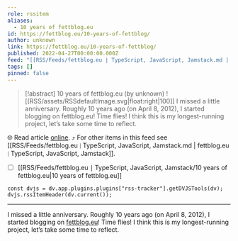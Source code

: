 ```yaml
---
role: rssitem
aliases:
  - 10 years of fettblog.eu
id: https://fettblog.eu/10-years-of-fettblog/
author: unknown
link: https://fettblog.eu/10-years-of-fettblog/
published: 2022-04-27T00:00:00.000Z
feed: "[[RSS/Feeds/fettblog․eu ∣ TypeScript, JavaScript, Jamstack.md | fettblog․eu ∣ TypeScript, JavaScript, Jamstack]]"
tags: []
pinned: false
---
```


> [!abstract] 10 years of fettblog.eu (by unknown)
> ![[RSS/assets/RSSdefaultImage.svg|float:right|100]] I missed a little anniversary. Roughly 10 years ago (on April 8, 2012), I started blogging on fettblog.eu! Time flies! I think this is my longest-running project, let’s take some time to reflect.

🌐 Read article [online](https://fettblog.eu/10-years-of-fettblog/). ⤴ For other items in this feed see [[RSS/Feeds/fettblog․eu ∣ TypeScript, JavaScript, Jamstack.md | fettblog․eu ∣ TypeScript, JavaScript, Jamstack]].

- [ ] [[RSS/Feeds/fettblog․eu ∣ TypeScript, JavaScript, Jamstack/10 years of fettblog․eu|10 years of fettblog․eu]]

~~~dataviewjs
const dvjs = dv.app.plugins.plugins["rss-tracker"].getDVJSTools(dv);
dvjs.rssItemHeader(dv.current());
~~~

- - -

I missed a little anniversary. Roughly 10 years ago (on April 8, 2012), I started blogging on [fettblog.eu](http://fettblog.eu)! Time flies! I think this is my longest-running project, let’s take some time to reflect.
